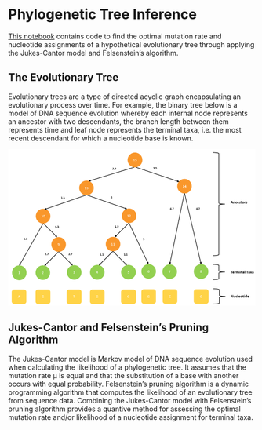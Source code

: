 # Phylogenetic Tree Inference
<a href= "https://github.com/TomMakesThings/Phylogenetic-Tree/blob/main/Phylogenetics.ipynb">This notebook</a> contains code to find the optimal mutation rate and nucleotide assignments of a hypothetical evolutionary tree through applying the Jukes-Cantor model and Felsenstein’s algorithm.

## The Evolutionary Tree
Evolutionary trees are a type of directed acyclic graph encapsulating an evolutionary process over time. For example, the binary tree below is a model of DNA sequence evolution whereby each internal node represents an ancestor with two descendants, the branch length between them represents time and leaf node represents the terminal taxa, i.e. the most recent descendant for which a nucleotide base is known.

<div align="center">
  <img src="https://github.com/TomMakesThings/Phylogenetic-Tree-Inference/blob/assets/Images/Phylogenetic_Tree_Annotated.png" width=700>
</div>

## Jukes-Cantor and Felsenstein’s Pruning Algorithm
The Jukes-Cantor model is Markov model of DNA sequence evolution used when calculating the likelihood of a phylogenetic tree. It assumes that the mutation rate μ is equal and that the substitution of a base with another occurs with equal probability. Felsenstein’s pruning algorithm is a dynamic programming algorithm that computes the likelihood of an evolutionary tree from sequence data. Combining the Jukes-Cantor model with Felsenstein’s pruning algorithm provides a quantive method for assessing the optimal mutation rate and/or likelihood of a nucleotide assignment for terminal taxa.
